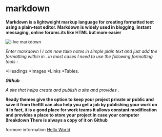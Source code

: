 # markdown
**Markdown is a lightweight markup language for creating formatted text using a plain-text editor. Markdown is widely used in blogging, instant messaging, online forums.its like HTML but more easier**

![i lve markdown](https://encrypted-tbn0.gstatic.com/images?q=tbn:ANd9GcQbvpPcxJEuv_FuneHeyAaVCZHzTfcOAS7Tag&usqp=CAU)

*Enter markdown ! I can now take notes in simple plain text and just add the formatting  within in . in most cases I need to use the following formatting tools :*

*Headings
*Images
*Links
*Tables.

***Github***

*A site that helps create and publish a site and provides .*
 
**Ready themes give the option to keep your project private or public and save it from theftIt can also help you get a job by publishing your work on it In fact, it is a good place for work teams it allows constant modification and provides a place to store your project in case  your computer Breakdown There is always a copy of it on Github**

formore information
[Hello World](https://guides.github.com/activities/hello-world/)


